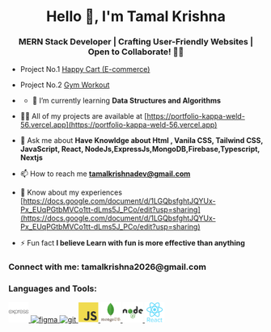 <h1 align="center">Hello 👋, I'm Tamal Krishna</h1>
<h3 align="center">MERN Stack Developer | Crafting User-Friendly Websites | Open to Collaborate! 🚀✨</h3>

* Project No.1 [Happy Cart (E-commerce)](https://happy-cart-client.vercel.app/)

* Project No.2 [Gym Workout](https://gym-workout-silk.vercel.app/)

- - 🌱 I’m currently learning **Data Structures and Algorithms**

- 👨‍💻 All of my projects are available at [https://portfolio-kappa-weld-56.vercel.app](https://portfolio-kappa-weld-56.vercel.app)

- 💬 Ask me about **Have Knowldge about Html , Vanila CSS, Tailwind CSS, JavaScript, React, NodeJs,ExpressJs,MongoDB,Firebase,Typescript, Nextjs**

- 📫 How to reach me **tamalkrishnadev@gmail.com**

- 📄 Know about my experiences [https://docs.google.com/document/d/1LGQbsfghtJQYUx-Px_EUqPGtbMVCo1tt-dLms5J_PCo/edit?usp=sharing](https://docs.google.com/document/d/1LGQbsfghtJQYUx-Px_EUqPGtbMVCo1tt-dLms5J_PCo/edit?usp=sharing)

- ⚡ Fun fact **I believe Learn with fun is more effective than anything**

<h3 align="left">Connect with me: tamalkrishna2026@gmail.com</h3>
<p align="left">
</p>

<h3 align="left">Languages and Tools:</h3>
<p align="left"> <a href="https://expressjs.com" target="_blank" rel="noreferrer"> <img src="https://raw.githubusercontent.com/devicons/devicon/master/icons/express/express-original-wordmark.svg" alt="express" width="40" height="40"/> </a> <a href="https://www.figma.com/" target="_blank" rel="noreferrer"> <img src="https://www.vectorlogo.zone/logos/figma/figma-icon.svg" alt="figma" width="40" height="40"/> </a> <a href="https://git-scm.com/" target="_blank" rel="noreferrer"> <img src="https://www.vectorlogo.zone/logos/git-scm/git-scm-icon.svg" alt="git" width="40" height="40"/> </a> <a href="https://developer.mozilla.org/en-US/docs/Web/JavaScript" target="_blank" rel="noreferrer"> <img src="https://raw.githubusercontent.com/devicons/devicon/master/icons/javascript/javascript-original.svg" alt="javascript" width="40" height="40"/> </a> <a href="https://www.mongodb.com/" target="_blank" rel="noreferrer"> <img src="https://raw.githubusercontent.com/devicons/devicon/master/icons/mongodb/mongodb-original-wordmark.svg" alt="mongodb" width="40" height="40"/> </a> <a href="https://nodejs.org" target="_blank" rel="noreferrer"> <img src="https://raw.githubusercontent.com/devicons/devicon/master/icons/nodejs/nodejs-original-wordmark.svg" alt="nodejs" width="40" height="40"/> </a> <a href="https://reactjs.org/" target="_blank" rel="noreferrer"> <img src="https://raw.githubusercontent.com/devicons/devicon/master/icons/react/react-original-wordmark.svg" alt="react" width="40" height="40"/> </a> </p>

